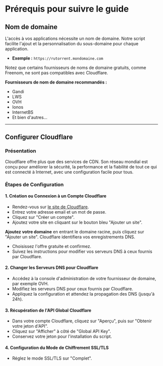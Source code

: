 # Prérequis pour suivre le guide

## Nom de domaine

L'accès à vos applications nécessite un nom de domaine. Notre script facilite l'ajout et la personnalisation du sous-domaine pour chaque application.

- **Exemple :** `https://rutorrent.mondomaine.com`

Notez que certains fournisseurs de noms de domaine gratuits, comme Freenom, ne sont pas compatibles avec Cloudflare.

**Fournisseurs de nom de domaine recommandés :**

- Gandi
- LWS
- OVH
- Ionos
- InternetBS
- Et bien d'autres...

---

## Configurer Cloudflare

### Présentation

Cloudflare offre plus que des services de CDN. Son réseau mondial est conçu pour améliorer la sécurité, la performance et la fiabilité de tout ce qui est connecté à Internet, avec une configuration facile pour tous.

### Étapes de Configuration

#### 1. Création ou Connexion à un Compte Cloudflare

- Rendez-vous sur [le site de Cloudflare](https://dash.cloudflare.com/sign-up).
- Entrez votre adresse email et un mot de passe.
- Cliquez sur "Créer un compte".
- Ajoutez votre site en cliquant sur le bouton bleu "Ajouter un site".

**Ajoutez votre domaine** en entrant le domaine racine, puis cliquez sur "Ajouter un site". Cloudflare identifiera vos enregistrements DNS.

- Choisissez l'offre gratuite et confirmez.
- Suivez les instructions pour modifier vos serveurs DNS à ceux fournis par Cloudflare.

#### 2. Changer les Serveurs DNS pour Cloudflare

- Accédez à la console d'administration de votre fournisseur de domaine, par exemple OVH.
- Modifiez les serveurs DNS pour ceux fournis par Cloudflare.
- Appliquez la configuration et attendez la propagation des DNS (jusqu'à 24h).

#### 3. Récupération de l'API Global Cloudflare

- Dans votre compte Cloudflare, cliquez sur "Aperçu", puis sur "Obtenir votre jeton d'API".
- Cliquez sur "Afficher" à côté de "Global API Key".
- Conservez votre jeton pour l'installation du script.

#### 4. Configuration du Mode de Chiffrement SSL/TLS

- Réglez le mode SSL/TLS sur "Complet".
